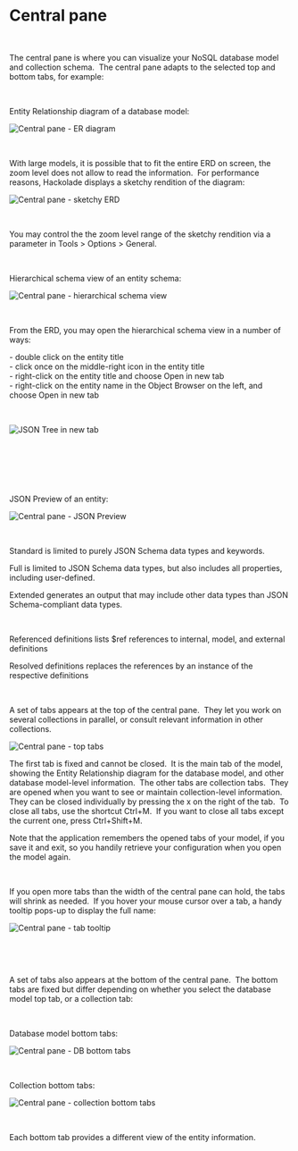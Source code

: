 # Central pane

&nbsp;

The central pane is where you can visualize your NoSQL database model and collection schema.&nbsp; The central pane adapts to the selected top and bottom tabs, for example:

&nbsp;

Entity Relationship diagram of a database model:

![Central pane - ER diagram](<lib/Central%20pane%20-%20ER%20diagram.png>)

&nbsp;

With large models, it is possible that to fit the entire ERD on screen, the zoom level does not allow to read the information.&nbsp; For performance reasons, Hackolade displays a sketchy rendition of the diagram:

![Central pane - sketchy ERD](<lib/Central%20pane%20-%20sketchy%20ERD.png>)

&nbsp;

You may control the the zoom level range of the sketchy rendition via a parameter in Tools \> Options \> General.

&nbsp;

Hierarchical schema view of an entity schema:

![Central pane - hierarchical schema view](<lib/Central%20pane%20-%20hierarchical%20schema%20view.png>)

&nbsp;

From the ERD, you may open the hierarchical schema view in a number of ways:

\- double click on the entity title\
\- click once on the middle-right icon in the entity title\
\- right-click on the entity title and choose Open in new tab\
\- right-click on the entity name in the Object Browser on the left, and choose Open in new tab

&nbsp;

![JSON Tree in new tab](<lib/JSON%20Tree%20in%20new%20tab.png>)

&nbsp;

&nbsp;

&nbsp;

JSON Preview of an entity:

![Central pane - JSON Preview](<lib/Central%20pane%20-%20JSON%20Preview.png>)

&nbsp;

Standard is limited to purely JSON Schema data types and keywords.

Full is limited to JSON Schema data types, but also includes all properties, including user-defined.

Extended generates an output that may include other data types than JSON Schema-compliant data types.

&nbsp;

Referenced definitions lists $ref references to internal, model, and external definitions

Resolved definitions replaces the references by an instance of the respective definitions

&nbsp;

A set of tabs appears at the top of the central pane.&nbsp; They let you work on several collections in parallel, or consult relevant information in other collections.

![Central pane - top tabs](<lib/Central%20pane%20-%20top%20tabs.png>)

The first tab is fixed and cannot be closed.&nbsp; It is the main tab of the model, showing the Entity Relationship diagram for the database model, and other database model-level information.&nbsp; The other tabs are collection tabs.&nbsp; They are opened when you want to see or maintain collection-level information.&nbsp; They can be closed individually by pressing the x on the right of the tab.&nbsp; To close all tabs, use the shortcut Ctrl+M.&nbsp; If you want to close all tabs except the current one, press Ctrl+Shift+M.

Note that the application remembers the opened tabs of your model, if you save it and exit, so you handily retrieve your configuration when you open the model again.

&nbsp;

If you open more tabs than the width of the central pane can hold, the tabs will shrink as needed.&nbsp; If you hover your mouse cursor over a tab, a handy tooltip pops-up to display the full name:

![Central pane - tab tooltip](<lib/Central%20pane%20-%20tab%20tooltip.png>)

&nbsp;

&nbsp;

A set of tabs also appears at the bottom of the central pane.&nbsp; The bottom tabs are fixed but differ depending on whether you select the database model top tab, or a collection tab:

&nbsp;

Database model bottom tabs:

![Central pane - DB bottom tabs](<lib/Central%20pane%20-%20DB%20bottom%20tabs.png>)

&nbsp;

Collection bottom tabs:

![Central pane - collection bottom tabs](<lib/Central%20pane%20-%20collection%20bottom%20tabs.png>)

&nbsp;

Each bottom tab provides a different view of the entity information. &nbsp;

